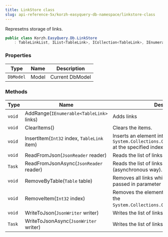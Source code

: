 ```yaml
---
title: LinkStore class
slug: api-reference-5x/korzh-easyquery-db-namespace/linkstore-class
---
```



Represetns storage of links.
```csharp
public class Korzh.EasyQuery.Db.LinkStore
    : TableLinkList, IList<TableLink>, ICollection<TableLink>, IEnumerable<TableLink>, IEnumerable, IList, ICollection, IReadOnlyList<TableLink>, IReadOnlyCollection<TableLink>

```

### Properties

| Type | Name | Description | 
| --- | --- | --- | 
| `DbModel` | Model | Current DbModel | 


### Methods

| Type | Name | Description | 
| --- | --- | --- | 
| `void` | AddRange(`IEnumerable<TableLink>` links) | Adds links | 
| `void` | ClearItems() | Clears the items. | 
| `void` | InsertItem(`Int32` index, `TableLink` item) | Inserts an element into the `System.Collections.ObjectModel.Collection'1` at the specified index. | 
| `void` | ReadFromJson(`JsonReader` reader) | Reads the list of links from JSON. | 
| `Task` | ReadFromJsonAsync(`JsonReader` reader) | Reads the list of links from JSON (asynchronous way). | 
| `void` | RemoveByTable(`Table` table) | Removes all links which contain the table passed in parameter | 
| `void` | RemoveItem(`Int32` index) | Removes the element at the specified index of the `System.Collections.ObjectModel.Collection'1`. | 
| `void` | WriteToJson(`JsonWriter` writer) | Writes the list of linksto JSON. | 
| `Task` | WriteToJsonAsync(`JsonWriter` writer) | Writes the list of linksto JSON. |